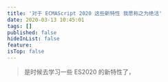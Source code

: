 ```yaml
---
title: '对于 ECMAScript 2020 这些新特性 我愿称之为绝活'
date: 2020-03-13 10:45:01
tags: []
published: false
hideInList: false
feature: 
isTop: false
---
```

>   是时候去学习一些 ES2020 的新特性了，